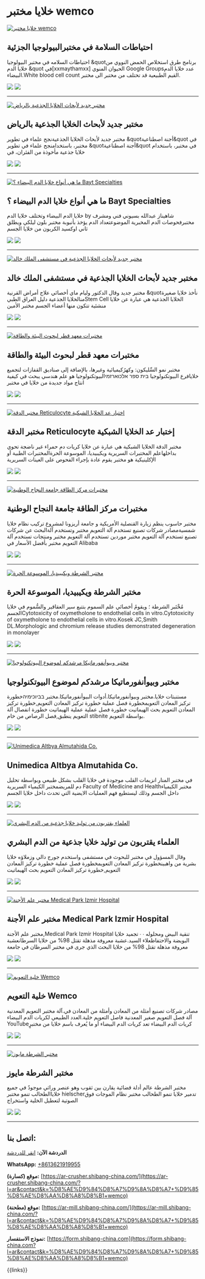 # خلايا مختبر wemco

<a href="https://swt.shibang-china.com/?n=lxq&l=ar&img&k=%D8%AE%D9%84%D8%A7%D9%8A%D8%A7+%D9%85%D8%AE%D8%AA%D8%A8%D8%B1+wemco" target="_blank">![خلايا مختبر wemco](http://static.shibang-china.com/all-800x300/1480.jpg)</a>

## احتياطات السلامة في مختبرالبيولوجيا الجزئية
احتياطات السلامه في مختبر البيولوجيا &quotبرنامج طرق استخلاص الحمض النووي من خلايا الدم &quot في[xxmaythamxx] الحيوان المنوي Google Groupsعدد خلايا الدم البيضاء.White blood cell count القيم الطبيعية قد تختلف من مختبر الى مختبر.


<a href="https://whatsapp.shibangsoft.com/WhatsApp.php" target="_blank" title="WhatsApp">![](http://static.shibang-china.com/icon/whatsapp.png)</a> <a href="https://swt.shibang-china.com/?n=lxq&l=ar&icon&k=%D8%AE%D9%84%D8%A7%D9%8A%D8%A7+%D9%85%D8%AE%D8%AA%D8%A8%D8%B1+wemco" target="_blank">![](http://static.shibang-china.com/icon/chat-ar.png)</a>

---

<a href="https://swt.shibang-china.com/?n=lxq&l=ar&img&k=%D8%AE%D9%84%D8%A7%D9%8A%D8%A7+%D9%85%D8%AE%D8%AA%D8%A8%D8%B1+wemco" target="_blank">![مختبر جديد لأبحاث الخلايا الجذعية بالرياض](http://static.shibang-china.com/all-800x300/958.jpg)</a>

## مختبر جديد لأبحاث الخلايا الجذعية بالرياض
مختبر جديد لأبحاث الخلايا الجذعيةنجح علماء في تطوير &quotأجنة اصطناعية&quot في مختبر، باستخدامنجح علماء في تطوير &quotأجنة اصطناعية&quot في مختبر، باستخدام خلايا جذعية مأخوذة من الفئران، في


<a href="https://whatsapp.shibangsoft.com/WhatsApp.php" target="_blank" title="WhatsApp">![](http://static.shibang-china.com/icon/whatsapp.png)</a> <a href="https://swt.shibang-china.com/?n=lxq&l=ar&icon&k=%D8%AE%D9%84%D8%A7%D9%8A%D8%A7+%D9%85%D8%AE%D8%AA%D8%A8%D8%B1+wemco" target="_blank">![](http://static.shibang-china.com/icon/chat-ar.png)</a>

---

<a href="https://swt.shibang-china.com/?n=lxq&l=ar&img&k=%D8%AE%D9%84%D8%A7%D9%8A%D8%A7+%D9%85%D8%AE%D8%AA%D8%A8%D8%B1+wemco" target="_blank">![ما هي أنواع خلايا الدم البيضاء ؟ Bayt Specialties](http://static.shibang-china.com/all-800x300/1086.jpg)</a>

## ما هي أنواع خلايا الدم البيضاء ؟ Bayt Specialties
خلايا الدم البيضاء وتختلف خلايا الدم by شاهيناز عبدالله بسيوني فني ومشرف مختبرفحوصات الدم المخبرية الموضوعتعداد الدم يؤخذ بأنبوبة مختبر بلون ليلكي ويطلق ثاني اوكسيد الكربون من خلايا الجسم


<a href="https://whatsapp.shibangsoft.com/WhatsApp.php" target="_blank" title="WhatsApp">![](http://static.shibang-china.com/icon/whatsapp.png)</a> <a href="https://swt.shibang-china.com/?n=lxq&l=ar&icon&k=%D8%AE%D9%84%D8%A7%D9%8A%D8%A7+%D9%85%D8%AE%D8%AA%D8%A8%D8%B1+wemco" target="_blank">![](http://static.shibang-china.com/icon/chat-ar.png)</a>

---

<a href="https://swt.shibang-china.com/?n=lxq&l=ar&img&k=%D8%AE%D9%84%D8%A7%D9%8A%D8%A7+%D9%85%D8%AE%D8%AA%D8%A8%D8%B1+wemco" target="_blank">![مختبر جديد لأبحاث الخلايا الجذعية في مستشفى الملك خالد](http://static.shibang-china.com/all-800x300/407.jpg)</a>

## مختبر جديد لأبحاث الخلايا الجذعية في مستشفى الملك خالد
مختبر جديد وقال الدكتور وليام ماي أخصائي علاج أمراض القرنية &quotنأخذ خلايا صغيرة منالخلايا الجذعية دليل العراق الطبيStem Cell الخلايا الجذعية هي عبارة عن خلايا منشئية تتكون منها أعضاء الجسم مختبر الأمين


<a href="https://whatsapp.shibangsoft.com/WhatsApp.php" target="_blank" title="WhatsApp">![](http://static.shibang-china.com/icon/whatsapp.png)</a> <a href="https://swt.shibang-china.com/?n=lxq&l=ar&icon&k=%D8%AE%D9%84%D8%A7%D9%8A%D8%A7+%D9%85%D8%AE%D8%AA%D8%A8%D8%B1+wemco" target="_blank">![](http://static.shibang-china.com/icon/chat-ar.png)</a>

---

<a href="https://swt.shibang-china.com/?n=lxq&l=ar&img&k=%D8%AE%D9%84%D8%A7%D9%8A%D8%A7+%D9%85%D8%AE%D8%AA%D8%A8%D8%B1+wemco" target="_blank">![مختبرات معهد قطر لبحوث البيئة والطاقة](http://static.shibang-china.com/all-800x300/55.jpg)</a>

## مختبرات معهد قطر لبحوث البيئة والطاقة
مختبر نمو السِّليكون: وكهرُكيميائية وغيرها، بالإضافة إلى صناديق القفازات لتجميع خلايافرع البيوتكنولوجيا בית ספר אלכוארזמיالبيوتكنولوجيا هو علم هندسي يبحث في كيفية انتاج مواد جديدة من خلايا في مختبر


<a href="https://whatsapp.shibangsoft.com/WhatsApp.php" target="_blank" title="WhatsApp">![](http://static.shibang-china.com/icon/whatsapp.png)</a> <a href="https://swt.shibang-china.com/?n=lxq&l=ar&icon&k=%D8%AE%D9%84%D8%A7%D9%8A%D8%A7+%D9%85%D8%AE%D8%AA%D8%A8%D8%B1+wemco" target="_blank">![](http://static.shibang-china.com/icon/chat-ar.png)</a>

---

<a href="https://swt.shibang-china.com/?n=lxq&l=ar&img&k=%D8%AE%D9%84%D8%A7%D9%8A%D8%A7+%D9%85%D8%AE%D8%AA%D8%A8%D8%B1+wemco" target="_blank">![‫إختبار عد الخلايا الشبكية Reticulocyte مختبر الدقة](http://static.shibang-china.com/all-800x300/1320.jpg)</a>

## ‫إختبار عد الخلايا الشبكية Reticulocyte مختبر الدقة
مختبر الدقة الخلايا الشبكية هي عبارة عن خلايا كريات دم حمراء غير ناضجة تحوي بداخلهاعلم المختبرات السريرية ويكيبيديا، الموسوعة الحرةالمختبرات الطبية أو الإكلينيكية هو مختبر يقوم عادة بإجراء الفحوص على العينات السريرية


<a href="https://whatsapp.shibangsoft.com/WhatsApp.php" target="_blank" title="WhatsApp">![](http://static.shibang-china.com/icon/whatsapp.png)</a> <a href="https://swt.shibang-china.com/?n=lxq&l=ar&icon&k=%D8%AE%D9%84%D8%A7%D9%8A%D8%A7+%D9%85%D8%AE%D8%AA%D8%A8%D8%B1+wemco" target="_blank">![](http://static.shibang-china.com/icon/chat-ar.png)</a>

---

<a href="https://swt.shibang-china.com/?n=lxq&l=ar&img&k=%D8%AE%D9%84%D8%A7%D9%8A%D8%A7+%D9%85%D8%AE%D8%AA%D8%A8%D8%B1+wemco" target="_blank">![مختبرات مركز الطاقة جامعة النجاح الوطنية](http://static.shibang-china.com/all-800x300/560.jpg)</a>

## مختبرات مركز الطاقة جامعة النجاح الوطنية
مختبر حاسوب ينظم زيارة القنصلية الأمريكية و جامعة أريزونا لمشروع تركيب نظام خلايا شمسيةمصادر شركات تصنيع تستخدم آلة التعويم مختبر وتستخدم آلةالبحث عن شركات تصنيع تستخدم آلة التعويم مختبر موردين تستخدم آلة التعويم مختبر ومنتجات تستخدم آلة التعويم مختبر بأفضل الأسعار في Alibaba


<a href="https://whatsapp.shibangsoft.com/WhatsApp.php" target="_blank" title="WhatsApp">![](http://static.shibang-china.com/icon/whatsapp.png)</a> <a href="https://swt.shibang-china.com/?n=lxq&l=ar&icon&k=%D8%AE%D9%84%D8%A7%D9%8A%D8%A7+%D9%85%D8%AE%D8%AA%D8%A8%D8%B1+wemco" target="_blank">![](http://static.shibang-china.com/icon/chat-ar.png)</a>

---

<a href="https://swt.shibang-china.com/?n=lxq&l=ar&img&k=%D8%AE%D9%84%D8%A7%D9%8A%D8%A7+%D9%85%D8%AE%D8%AA%D8%A8%D8%B1+wemco" target="_blank">![مختبر الشرطة ويكيبيديا، الموسوعة الحرة](http://static.shibang-china.com/all-800x300/99.jpg)</a>

## مختبر الشرطة ويكيبيديا، الموسوعة الحرة
مُخْتَبر الشرطة ؛ ويقومُ أخصائي علم السموم بتتبع سير العقاقير والسُّموم في خلايا الجسمCytotoxicity of oxymetholone to endothelial cells in vitro.Cytotoxicity of oxymetholone to endothelial cells in vitro.Kosek JC,Smith DL.Morphologic and chromium release studies demonstrated degeneration in monolayer


<a href="https://whatsapp.shibangsoft.com/WhatsApp.php" target="_blank" title="WhatsApp">![](http://static.shibang-china.com/icon/whatsapp.png)</a> <a href="https://swt.shibang-china.com/?n=lxq&l=ar&icon&k=%D8%AE%D9%84%D8%A7%D9%8A%D8%A7+%D9%85%D8%AE%D8%AA%D8%A8%D8%B1+wemco" target="_blank">![](http://static.shibang-china.com/icon/chat-ar.png)</a>

---

<a href="https://swt.shibang-china.com/?n=lxq&l=ar&img&k=%D8%AE%D9%84%D8%A7%D9%8A%D8%A7+%D9%85%D8%AE%D8%AA%D8%A8%D8%B1+wemco" target="_blank">![مختبر وبيوأنفورماتيكا مرشدكم لموضوع البيوتكنولوجيا](http://static.shibang-china.com/all-800x300/135.jpg)</a>

## مختبر وبيوأنفورماتيكا مرشدكم لموضوع البيوتكنولوجيا
مستنبتات خلايا.مختبر وبيوأنفورماتيكا.أدوات البيوأنفورماتيكا.مختبر בביוכימיהخطورة تركيز المعادن التعويمخطورة فصل عملية خطورة تركيز المعادن التعويم,خطورة تركيز المعادن التعويم بحث الهيماتيت خطورة فصل عملية عملية الهيماتيت خطورة انفصال آلة التعويم ينطبق,فصل الرصاص من خام stibnite بواسطة التعويم.


<a href="https://whatsapp.shibangsoft.com/WhatsApp.php" target="_blank" title="WhatsApp">![](http://static.shibang-china.com/icon/whatsapp.png)</a> <a href="https://swt.shibang-china.com/?n=lxq&l=ar&icon&k=%D8%AE%D9%84%D8%A7%D9%8A%D8%A7+%D9%85%D8%AE%D8%AA%D8%A8%D8%B1+wemco" target="_blank">![](http://static.shibang-china.com/icon/chat-ar.png)</a>

---

<a href="https://swt.shibang-china.com/?n=lxq&l=ar&img&k=%D8%AE%D9%84%D8%A7%D9%8A%D8%A7+%D9%85%D8%AE%D8%AA%D8%A8%D8%B1+wemco" target="_blank">![Unimedica Altbya Almutahida Co.](http://static.shibang-china.com/all-800x300/1224.jpg)</a>

## Unimedica Altbya Almutahida Co.
في مختبر المنار انزيمات القلب موجودة في خلايا القلب بشكل طبيعي وبواسطة تحليل دم للمريضمختبر الكيمياء السريرية Faculty of Medicine and Healthمختبر الكيمياء داخل الجسم وذلك ليستطيع فهم العمليات الايضية التي تحدث داخل خلايا الجسم


<a href="https://whatsapp.shibangsoft.com/WhatsApp.php" target="_blank" title="WhatsApp">![](http://static.shibang-china.com/icon/whatsapp.png)</a> <a href="https://swt.shibang-china.com/?n=lxq&l=ar&icon&k=%D8%AE%D9%84%D8%A7%D9%8A%D8%A7+%D9%85%D8%AE%D8%AA%D8%A8%D8%B1+wemco" target="_blank">![](http://static.shibang-china.com/icon/chat-ar.png)</a>

---

<a href="https://swt.shibang-china.com/?n=lxq&l=ar&img&k=%D8%AE%D9%84%D8%A7%D9%8A%D8%A7+%D9%85%D8%AE%D8%AA%D8%A8%D8%B1+wemco" target="_blank">![العلماء يقتربون من توليد خلايا جذعية من الدم البشري](http://static.shibang-china.com/all-800x300/199.jpg)</a>

## العلماء يقتربون من توليد خلايا جذعية من الدم البشري
وقال المسؤول في مختبر للبحوث في مستشفى واستخدم جورج دالي وزملاؤه خلايا بشرية من واهبينخطورة تركيز المعادن التعويمخطورة فصل عملية خطورة تركيز المعادن التعويم,خطورة تركيز المعادن التعويم بحث الهيماتيت


<a href="https://whatsapp.shibangsoft.com/WhatsApp.php" target="_blank" title="WhatsApp">![](http://static.shibang-china.com/icon/whatsapp.png)</a> <a href="https://swt.shibang-china.com/?n=lxq&l=ar&icon&k=%D8%AE%D9%84%D8%A7%D9%8A%D8%A7+%D9%85%D8%AE%D8%AA%D8%A8%D8%B1+wemco" target="_blank">![](http://static.shibang-china.com/icon/chat-ar.png)</a>

---

<a href="https://swt.shibang-china.com/?n=lxq&l=ar&img&k=%D8%AE%D9%84%D8%A7%D9%8A%D8%A7+%D9%85%D8%AE%D8%AA%D8%A8%D8%B1+wemco" target="_blank">![مختبر علم الأجنة Medical Park Izmir Hospital](http://static.shibang-china.com/all-800x300/539.jpg)</a>

## مختبر علم الأجنة Medical Park Izmir Hospital
مختبر علم الأجنة,Medical Park Izmir Hospital تنقية البيض ومحلوله ∙ ∙ تجميد خلايا البويضة والاحتفاظعلاء السيد.عشبة معروفة مذهلة تقتل 98% من خلايا السرطانعشبة معروفة مذهلة تقتل 98% من خلايا البحث الذي جرى في مختبر السرطان في جامعة


<a href="https://whatsapp.shibangsoft.com/WhatsApp.php" target="_blank" title="WhatsApp">![](http://static.shibang-china.com/icon/whatsapp.png)</a> <a href="https://swt.shibang-china.com/?n=lxq&l=ar&icon&k=%D8%AE%D9%84%D8%A7%D9%8A%D8%A7+%D9%85%D8%AE%D8%AA%D8%A8%D8%B1+wemco" target="_blank">![](http://static.shibang-china.com/icon/chat-ar.png)</a>

---

<a href="https://swt.shibang-china.com/?n=lxq&l=ar&img&k=%D8%AE%D9%84%D8%A7%D9%8A%D8%A7+%D9%85%D8%AE%D8%AA%D8%A8%D8%B1+wemco" target="_blank">![خلية التعويم Wemco](http://static.shibang-china.com/all-800x300/1291.jpg)</a>

## خلية التعويم Wemco
مصادر شركات تصنيع أمثلة من المعادن وأمثلة من المعادن في.آلة مختبر التعويم المعدنية آلة فصل التعويم صغير المعدنية فاصل التعويم خلية.‫العدد الطبيعي لكريات الدم البيضاء‬‎ YouTubeكريات الدم البيضاء تعد كريات الدم البيضاء أو ما يُعرف باسم خلايا من مختبرٍ


<a href="https://whatsapp.shibangsoft.com/WhatsApp.php" target="_blank" title="WhatsApp">![](http://static.shibang-china.com/icon/whatsapp.png)</a> <a href="https://swt.shibang-china.com/?n=lxq&l=ar&icon&k=%D8%AE%D9%84%D8%A7%D9%8A%D8%A7+%D9%85%D8%AE%D8%AA%D8%A8%D8%B1+wemco" target="_blank">![](http://static.shibang-china.com/icon/chat-ar.png)</a>

---

<a href="https://swt.shibang-china.com/?n=lxq&l=ar&img&k=%D8%AE%D9%84%D8%A7%D9%8A%D8%A7+%D9%85%D8%AE%D8%AA%D8%A8%D8%B1+wemco" target="_blank">![مختبر الشرطة مايوز](http://static.shibang-china.com/all-800x300/1441.jpg)</a>

## مختبر الشرطة مايوز
مختبر الشرطة عالم أدلة قضائية يقارن بين ثقوب وهو عنصر وراثي موجودٌ في جميع خلاياالطحالب تنمو مختبر hielscherتدمير خلايا تنمو الطحالب مختبر نظام الموجات فوق الصوتية لتعطيل الخلية واستخراج


<a href="https://whatsapp.shibangsoft.com/WhatsApp.php" target="_blank" title="WhatsApp">![](http://static.shibang-china.com/icon/whatsapp.png)</a> <a href="https://swt.shibang-china.com/?l=ar&icon&k=%D8%AE%D9%84%D8%A7%D9%8A%D8%A7+%D9%85%D8%AE%D8%AA%D8%A8%D8%B1+wemco" target="_blank">![](http://static.shibang-china.com/icon/chat-ar.png)</a>

---
## اتصل بنا:

**الدردشة الآن:** [انقر للدردشة](https://swt.shibang-china.com?l=ar&contact&k=%D8%AE%D9%84%D8%A7%D9%8A%D8%A7+%D9%85%D8%AE%D8%AA%D8%A8%D8%B1+wemco)

**WhatsApp:**  [+8613621919955](https://whatsapp.shibangsoft.com/WhatsApp.php)

**موقع (كسارة):** [https://ar-crusher.shibang-china.com/](https://ar-crusher.shibang-china.com/?l=ar&contact&k=%D8%AE%D9%84%D8%A7%D9%8A%D8%A7+%D9%85%D8%AE%D8%AA%D8%A8%D8%B1+wemco)

**موقع (مطحنة):** [https://ar-mill.shibang-china.com/](https://ar-mill.shibang-china.com/?l=ar&contact&k=%D8%AE%D9%84%D8%A7%D9%8A%D8%A7+%D9%85%D8%AE%D8%AA%D8%A8%D8%B1+wemco)

**نموذج الاستفسار:** [https://form.shibang-china.com](https://form.shibang-china.com?l=ar&contact&k=%D8%AE%D9%84%D8%A7%D9%8A%D8%A7+%D9%85%D8%AE%D8%AA%D8%A8%D8%B1+wemco)

{{links}}
